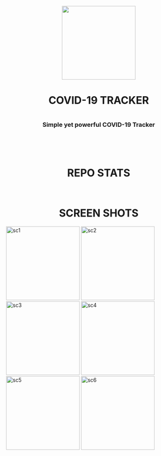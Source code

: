 

<p align="center">
  <img src="https://github.com/Akashdu/Covid19LiveTrackerApp/blob/master/assests/coronadetails.png" width="200">
</p>
<h1 align="center"> COVID-19 TRACKER <h1>
<h3 align="center">Simple yet powerful COVID-19 Tracker</h3>
<br/>
</p>
<br/>
<div>
  </div>

<h1 align="center"> REPO STATS </h1>




<br/>
<h1 align="center"> SCREEN SHOTS </h1>
<p>
<img src="https://github.com/nitishsai9/Covid19LiveTrackerApp/blob/master/assests/Screenshot_1585030797.png" alt="sc1" width="200">
<img src="https://github.com/nitishsai9/Covid19LiveTrackerApp/blob/master/assests/Screenshot_1585030808.png" alt="sc2" width="200">
<img src="https://github.com/nitishsai9/Covid19LiveTrackerApp/blob/master/assests/Screenshot_1585030838.png" alt="sc3" width="200">
<img src="https://github.com/nitishsai9/Covid19LiveTrackerApp/blob/master/assests/Screenshot_1585030841.png" alt="sc4" width="200">
<img src="https://github.com/nitishsai9/Covid19LiveTrackerApp/blob/master/assests/Screenshot_1585030861.png" alt="sc5" width="200">
<img src="https://github.com/nitishsai9/Covid19LiveTrackerApp/blob/master/assests/Screenshot_1585030869.png" alt="sc6" width="200">
</p>





   
